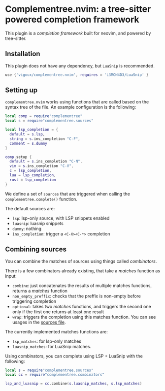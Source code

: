 # Complementree.nvim: a tree-sitter powered completion framework

This plugin is a _completion framework_ built for neovim, and powered
by tree-sitter.

## Installation

This plugin does not have any dependency, but `LuaSnip` is
recommended.

```lua
use {'vigoux/complementree.nvim', requires = 'L3MON4D3/LuaSnip' }
```

## Setting up

`complementree.nvim` works using functions that are called based on
the syntax tree of the file. An example configuration is the
following:

```lua
local comp = require"complementree"
local s = require"complementree.sources"

local lsp_completion = {
  default = s.lsp,
  string = s.ins_completion "C-F",
  comment = s.dummy
}

comp.setup {
  default = s.ins_completion "C-N",
  vim = s.ins_completion "C-V",
  c = lsp_completion,
  lua = lsp_completion,
  rust = lsp_completion
}
```

We define a set of `sources` that are triggered when calling the
`complementree.complete()` function.

The default sources are:
- `lsp`: lsp-only source, with LSP snippets enabled
- `luasnip`: luasnip snippets
- `dummy`: nothing
- `ins_completion`: trigger a `<C-X><C-*>` completion

## Combining sources

You can combine the matches of sources using things called
_combinators_.

There is a few combinators already existing, that take a _matches_
function as input:

- `combine`: just concatenates the results of multiple matches
  functions, returns a _matches_ function
- `non_empty_preffix`: checks that the preffix is non-empty before
  triggering completion
- `optional`: takes two _matches_ functions, and triggers the second
  one only if the first one returns at least one result
- `wrap`: triggers the completion using this matches function. You can
  see usages in the [sources file](./lua/complementree/sources.lua).

The currently implemented matches functions are:
- `lsp_matches`: for lsp-only matches
- `luasnip_matches`: for LuaSnip matches.

Using combinators, you can complete using LSP + LuaSnip with the
following:

```lua
local s = require"complementree.sources"
local cc = require"complementree.combinators"

lsp_and_luasnip = cc.combine(s.luasnip_matches, s.lsp_matches)
```
